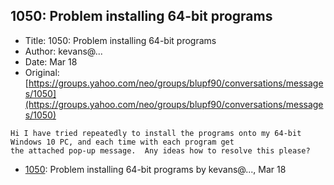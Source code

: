 ## 1050: Problem installing 64-bit programs

- Title: 1050: Problem installing 64-bit programs
- Author: kevans@...
- Date: Mar 18
- Original: [https://groups.yahoo.com/neo/groups/blupf90/conversations/messages/1050](https://groups.yahoo.com/neo/groups/blupf90/conversations/messages/1050)

```
Hi I have tried repeatedly to install the programs onto my 64-bit Windows 10 PC, and each time with each program get
the attached pop-up message.  Any ideas how to resolve this please?
```

- [1050](1050.md): Problem installing 64-bit programs by kevans@..., Mar 18
